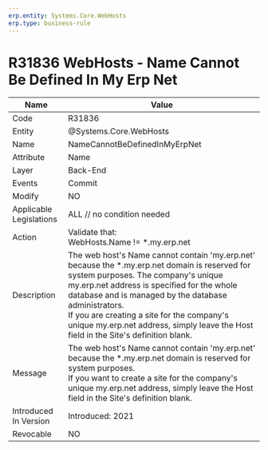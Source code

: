```yaml
---
erp.entity: Systems.Core.WebHosts
erp.type: business-rule
---
```

# R31836 WebHosts - Name Cannot Be Defined In My Erp Net

| Name | Value |
| ---- | ----- |
| Code | R31836 |
| Entity | @Systems.Core.WebHosts |
| Name | NameCannotBeDefinedInMyErpNet  |
| Attribute | Name |
| Layer | Back-End                                                     |
| Events | Commit |
| Modify | NO |
| Applicable Legislations | ALL // no condition needed |
| Action | Validate that: <BR>WebHosts.Name != *.my.erp.net |
| Description | The web host's Name cannot contain 'my.erp.net' because the *.my.erp.net domain is reserved for system purposes. The company's unique my.erp.net address is specified for the whole database and is managed by the database administrators. <br/>If you are creating a site for the company's unique my.erp.net address, simply leave the Host field in the Site's definition blank. |
| Message | The web host's Name cannot contain 'my.erp.net' because the *.my.erp.net domain is reserved for system purposes. <br/> If you want to create a site for the company's unique my.erp.net address, simply leave the Host field in the Site's definition blank.|
| Introduced In Version | Introduced: 2021 |
| Revocable | NO                                                           |
